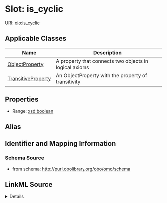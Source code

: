 # Slot: is_cyclic

URI: [oio:is_cyclic](http://www.geneontology.org/formats/oboInOwl#is_cyclic)



<!-- no inheritance hierarchy -->




## Applicable Classes

| Name | Description |
| --- | --- |
[ObjectProperty](ObjectProperty.md) | A property that connects two objects in logical axioms
[TransitiveProperty](TransitiveProperty.md) | An ObjectProperty with the property of transitivity






## Properties

* Range: [xsd:boolean](http://www.w3.org/2001/XMLSchema#boolean)






## Alias




## Identifier and Mapping Information







### Schema Source


* from schema: http://purl.obolibrary.org/obo/omo/schema




## LinkML Source

<details>
```yaml
name: is_cyclic
deprecated: deprecated oboInOwl property
from_schema: http://purl.obolibrary.org/obo/omo/schema
rank: 1000
slot_uri: oio:is_cyclic
alias: is_cyclic
domain_of:
- ObjectProperty
range: boolean

```
</details>